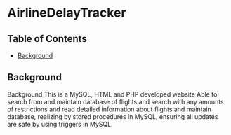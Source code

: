 # AirlineDelayTracker
## Table of Contents
* [Background](#Background)

Background
-----------
Background
This is a MySQL, HTML and PHP developed website Able to search from and maintain database of flights and search with any amounts of restrictions and read detailed information about flights and maintain database, realizing by stored procedures in MySQL, ensuring all updates are safe by using triggers in MySQL.
